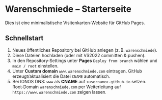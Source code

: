 # Warenschmiede – Starterseite

Dies ist eine minimalistische Visitenkarten‑Website für GitHub Pages.

## Schnellstart
1. Neues öffentliches Repository bei GitHub anlegen (z. B. `warenschmiede`).
2. Diese Dateien hochladen (oder mit VS2022 committen & pushen).
3. In den Repository‑Settings unter **Pages** `Deploy from branch` wählen und `main / root` einstellen.
4. Unter **Custom domain** `www.warenschmiede.com` eintragen. GitHub erzeugt/aktualisiert die Datei `CNAME` automatisch.
5. Bei IONOS DNS: `www` als **CNAME** auf `<username>.github.io` setzen. Root‑Domain `warenschmiede.com` per Weiterleitung auf `https://www.warenschmiede.com` zeigen lassen.
